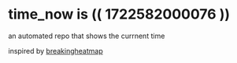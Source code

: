 # time_now is (( 1722582000076 ))

an automated repo that shows the currnent time

inspired by [breakingheatmap](https://github.com/breakingheatmap/breakingheatmap)